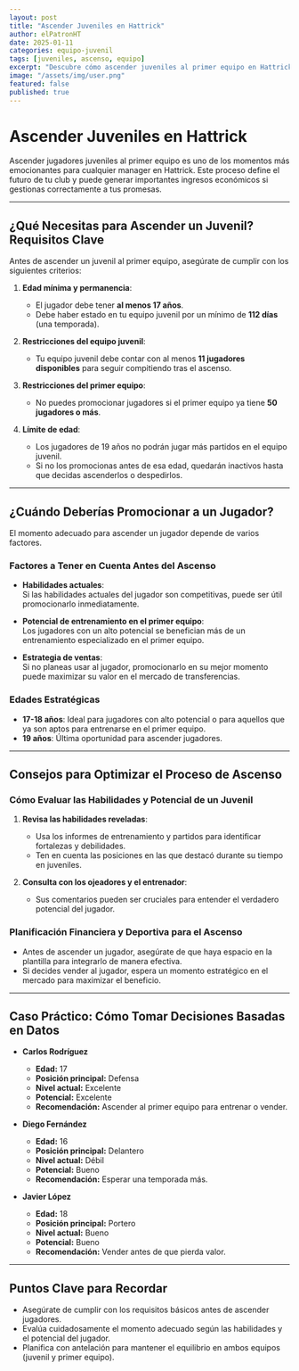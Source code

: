 ```yaml
---
layout: post
title: "Ascender Juveniles en Hattrick"
author: elPatronHT
date: 2025-01-11
categories: equipo-juvenil
tags: [juveniles, ascenso, equipo]
excerpt: "Descubre cómo ascender juveniles al primer equipo en Hattrick con esta guía detallada. Aprende los requisitos, cuándo promocionarlos y cómo maximizar su potencial y valor."
image: "/assets/img/user.png"
featured: false
published: true
---
```


# Ascender Juveniles en Hattrick

Ascender jugadores juveniles al primer equipo es uno de los momentos más emocionantes para cualquier manager en Hattrick. Este proceso define el futuro de tu club y puede generar importantes ingresos económicos si gestionas correctamente a tus promesas.

---

## ¿Qué Necesitas para Ascender un Juvenil? Requisitos Clave

Antes de ascender un juvenil al primer equipo, asegúrate de cumplir con los siguientes criterios:

1. **Edad mínima y permanencia**:

   - El jugador debe tener **al menos 17 años**.
   - Debe haber estado en tu equipo juvenil por un mínimo de **112 días** (una temporada).

2. **Restricciones del equipo juvenil**:

   - Tu equipo juvenil debe contar con al menos **11 jugadores disponibles** para seguir compitiendo tras el ascenso.

3. **Restricciones del primer equipo**:

   - No puedes promocionar jugadores si el primer equipo ya tiene **50 jugadores o más**.

4. **Límite de edad**:
   - Los jugadores de 19 años no podrán jugar más partidos en el equipo juvenil.
   - Si no los promocionas antes de esa edad, quedarán inactivos hasta que decidas ascenderlos o despedirlos.

---

## ¿Cuándo Deberías Promocionar a un Jugador?

El momento adecuado para ascender un jugador depende de varios factores.

### Factores a Tener en Cuenta Antes del Ascenso

- **Habilidades actuales**:  
   Si las habilidades actuales del jugador son competitivas, puede ser útil promocionarlo inmediatamente.

- **Potencial de entrenamiento en el primer equipo**:  
   Los jugadores con un alto potencial se benefician más de un entrenamiento especializado en el primer equipo.

- **Estrategia de ventas**:  
   Si no planeas usar al jugador, promocionarlo en su mejor momento puede maximizar su valor en el mercado de transferencias.

### Edades Estratégicas

- **17-18 años**: Ideal para jugadores con alto potencial o para aquellos que ya son aptos para entrenarse en el primer equipo.
- **19 años**: Última oportunidad para ascender jugadores.

---

## Consejos para Optimizar el Proceso de Ascenso

### Cómo Evaluar las Habilidades y Potencial de un Juvenil

1. **Revisa las habilidades reveladas**:

   - Usa los informes de entrenamiento y partidos para identificar fortalezas y debilidades.
   - Ten en cuenta las posiciones en las que destacó durante su tiempo en juveniles.

2. **Consulta con los ojeadores y el entrenador**:
   - Sus comentarios pueden ser cruciales para entender el verdadero potencial del jugador.

### Planificación Financiera y Deportiva para el Ascenso

- Antes de ascender un jugador, asegúrate de que haya espacio en la plantilla para integrarlo de manera efectiva.
- Si decides vender al jugador, espera un momento estratégico en el mercado para maximizar el beneficio.

---

## Caso Práctico: Cómo Tomar Decisiones Basadas en Datos

- **Carlos Rodríguez**

  - **Edad:** 17
  - **Posición principal:** Defensa
  - **Nivel actual:** Excelente
  - **Potencial:** Excelente
  - **Recomendación:** Ascender al primer equipo para entrenar o vender.

- **Diego Fernández**

  - **Edad:** 16
  - **Posición principal:** Delantero
  - **Nivel actual:** Débil
  - **Potencial:** Bueno
  - **Recomendación:** Esperar una temporada más.

- **Javier López**
  - **Edad:** 18
  - **Posición principal:** Portero
  - **Nivel actual:** Bueno
  - **Potencial:** Bueno
  - **Recomendación:** Vender antes de que pierda valor.

---

## Puntos Clave para Recordar

- Asegúrate de cumplir con los requisitos básicos antes de ascender jugadores.
- Evalúa cuidadosamente el momento adecuado según las habilidades y el potencial del jugador.
- Planifica con antelación para mantener el equilibrio en ambos equipos (juvenil y primer equipo).
